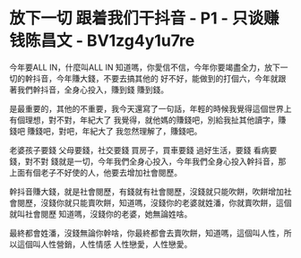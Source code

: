 # 放下一切 跟着我们干抖音 - P1 - 只谈赚钱陈昌文 - BV1zg4y1u7re

今年要ALL IN，什麼叫ALL IN 知道嗎，你愛信不信，今年你要竭盡全力，放下一切的幹抖音，今年賺大錢，不要去搞其他的 好不好，能做到的打個六，今年就跟著我們幹抖音，全身心投入，賺到錢 賺到錢。

是最重要的，其他的不重要，我今天還寫了一句話，年輕的時候我覺得這個世界上有個理想，對不對，年紀大了 我覺得，就他媽的賺錢吧，別給我扯其他讀字，賺錢吧 賺錢吧，對吧，年紀大了 我忽然理解了，賺錢吧。

老婆孩子要錢 父母要錢，社交要錢 買房子，買車要錢 過好生活，要錢 看病要錢，對不對 錢就是一切，今年我們全身心投入，今年我們全身心投入幹抖音，那上面有個老子不好使的人，他要去增加社會閱歷。

幹抖音賺大錢，就是社會閱歷，有錢就有社會閱歷，沒錢就只能吹餅，吹餅增加社會閱歷，沒錢你就只能賣吹餅，知道嗎，沒錢你的老婆就姓潘，你就賣吹餅，這個就叫社會閱歷 知道嗎，沒錢你的老婆，她無論姓啥。

最終都會姓潘，沒錢無論你幹啥，你最終都會去賣吹餅，知道嗎，這個叫人性，所以這個叫人性營銷，人性情感 人性戀愛，人性戀愛。

